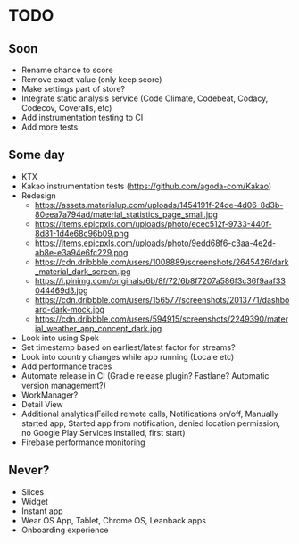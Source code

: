 # TODO

## Soon
* Rename chance to score
* Remove exact value (only keep score)
* Make settings part of store?
* Integrate static analysis service (Code Climate, Codebeat, Codacy, Codecov, Coveralls, etc)
* Add instrumentation testing to CI
* Add more tests

## Some day
* KTX
* Kakao instrumentation tests (https://github.com/agoda-com/Kakao)
* Redesign
  * https://assets.materialup.com/uploads/1454191f-24de-4d06-8d3b-80eea7a794ad/material_statistics_page_small.jpg
  * https://items.epicpxls.com/uploads/photo/ecec512f-9733-440f-8d81-1d4e68c96b09.png
  * https://items.epicpxls.com/uploads/photo/9edd68f6-c3aa-4e2d-ab8e-e3a94e6fc229.png
  * https://cdn.dribbble.com/users/1008889/screenshots/2645426/dark_material_dark_screen.jpg
  * https://i.pinimg.com/originals/6b/8f/72/6b8f7207a586f3c36f9aaf33044469d3.jpg
  * https://cdn.dribbble.com/users/156577/screenshots/2013771/dashboard-dark-mock.jpg
  * https://cdn.dribbble.com/users/594915/screenshots/2249390/material_weather_app_concept_dark.jpg
* Look into using Spek
* Set timestamp based on earliest/latest factor for streams?
* Look into country changes while app running (Locale etc)
* Add performance traces
* Automate release in CI (Gradle release plugin? Fastlane? Automatic version management?)
* WorkManager?
* Detail View
* Additional analytics(Failed remote calls, Notifications on/off, Manually started app, Started app from notification, denied location permission, no Google Play Services installed, first start)
* Firebase performance monitoring

## Never?
* Slices
* Widget
* Instant app
* Wear OS App, Tablet, Chrome OS, Leanback apps
* Onboarding experience
